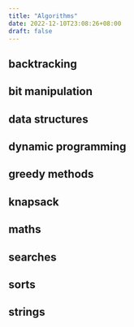 ```yaml
---
title: "Algorithms"
date: 2022-12-10T23:08:26+08:00
draft: false
---
```


## backtracking

## bit manipulation

## data structures

## dynamic programming

## greedy methods

## knapsack

## maths

## searches

## sorts

## strings
